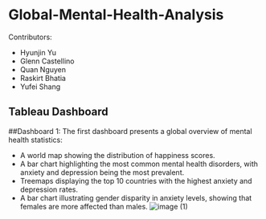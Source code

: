 # Global-Mental-Health-Analysis

Contributors:
- Hyunjin Yu
- Glenn Castellino
- Quan Nguyen
- Raskirt Bhatia
- Yufei Shang

## Tableau Dashboard
##Dashboard 1: The first dashboard presents a global overview of mental health statistics:
- A world map showing the distribution of happiness scores.
- A bar chart highlighting the most common mental health disorders, with anxiety and depression being the most prevalent.
- Treemaps displaying the top 10 countries with the highest anxiety and depression rates.
- A bar chart illustrating gender disparity in anxiety levels, showing that females are more affected than males.
![image (1)](https://github.com/user-attachments/assets/ecd80490-d577-4101-b920-f0bce9eae838)
